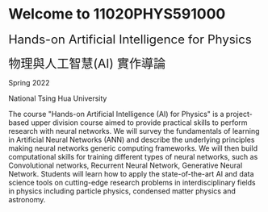 Welcome to 11020PHYS591000
============================

<font size="+2">
Hands-on Artificial Intelligence for Physics

物理與人工智慧(AI) 實作導論
</font>

Spring 2022

National Tsing Hua University

The course "Hands-on Artificial Intelligence (AI) for Physics" is a project-based upper division course aimed to provide practical  skills to perform research with neural networks.
We will survey the fundamentals of learning in Artificial Neural Networks (ANN) and describe the underlying principles making neural networks generic computing frameworks. We will then build computational skills for training different types of neural networks, such as Convolutional networks, Recurrent Neural Network, Generative Neural Network.
Students will learn how to apply the state-of-the-art AI and data science tools on cutting-edge research problems in interdisciplinary fields in physics including particle physics, condensed matter physics and astronomy.


